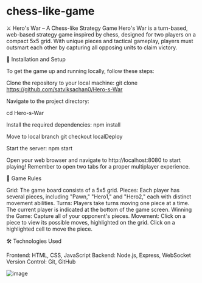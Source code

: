 # chess-like-game
⚔️ Hero's War – A Chess-like Strategy Game Hero's War is a turn-based, web-based strategy game inspired by chess, designed for two players on a compact 5x5 grid. With unique pieces and tactical gameplay, players must outsmart each other by capturing all opposing units to claim victory. 

🚀 Installation and Setup

To get the game up and running locally, follow these steps:

Clone the repository to your local machine:
git clone https://github.com/satviksachan0/Hero-s-War
        
Navigate to the project directory:

cd Hero-s-War
        
Install the required dependencies:
npm install
        
Move to local branch
git checkout localDeploy
        
Start the server:
npm start
        
Open your web browser and navigate to http://localhost:8080 to start playing! Remember to open two tabs for a proper multiplayer experience.


📜 Game Rules

Grid: The game board consists of a 5x5 grid.
Pieces: Each player has several pieces, including "Pawn," "Hero1," and "Hero2," each with distinct movement abilities.
Turns: Players take turns moving one piece at a time. The current player is indicated at the bottom of the game screen.
Winning the Game: Capture all of your opponent's pieces.
Movement: Click on a piece to view its possible moves, highlighted on the grid. Click on a highlighted cell to move the piece.


🛠️ Technologies Used

Frontend: HTML, CSS, JavaScript
Backend: Node.js, Express, WebSocket
Version Control: Git, GitHub

![image](https://github.com/user-attachments/assets/6d11e47c-f121-403b-bcd7-76d14f969345)
